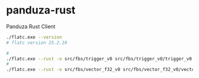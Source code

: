 # panduza-rust
Panduza Rust Client



```bash
./flatc.exe --version
# flatc version 25.2.10
```

```bash
# 
./flatc.exe --rust -o src/fbs/trigger_v0 src/fbs/trigger_v0/trigger_v0.fbs
# 
./flatc.exe --rust -o src/fbs/vector_f32_v0 src/fbs/vector_f32_v0/vector_f32_v0.fbs
```
